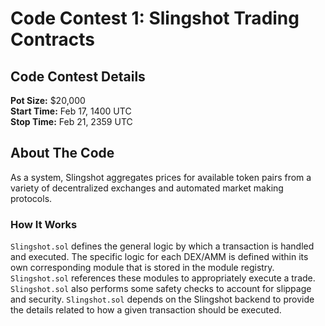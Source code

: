 # Code Contest 1: Slingshot Trading Contracts 
## Code Contest Details
**Pot Size:** $20,000  
**Start Time:** Feb 17, 1400 UTC  
**Stop Time:** Feb 21, 2359 UTC  
## About The Code 
As a system, Slingshot aggregates prices for available token pairs
from a variety of decentralized exchanges and automated market making
protocols.  
### How It Works
`Slingshot.sol` defines the general logic by which a transaction is 
handled and executed. The specific logic for each DEX/AMM is defined
within its own corresponding module that is stored in the module registry.
`Slingshot.sol` references these modules to appropriately execute a trade.
`Slingshot.sol` also performs some safety checks to account for slippage 
and security. `Slingshot.sol` depends on the Slingshot backend to provide 
the details related to how a given transaction should be executed.


